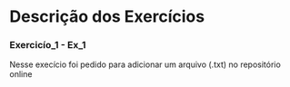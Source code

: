 # Descrição dos Exercícios

### Exercicío_1 - Ex_1

Nesse execício foi pedido para adicionar um arquivo (.txt) no repositório online
